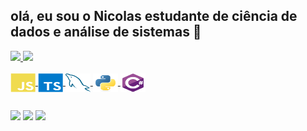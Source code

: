 ## olá, eu sou o Nicolas estudante de ciência de dados e análise de sistemas 🦈

<div>
<a href="https://github.com/prkzio">
<img align="center height="180em" src="https://github-readme-stats.vercel.app/api?username=prkzio&show_icons=true&theme=react&include_all_commits=true&layout=compact&count_private=true">
<img align="center height="180em" src="https://github-readme-stats.vercel.app/api/top-langs/?username=prkzio&layout=compact&card_width=16&theme=react"> 
</div>

<div style="display: inline_block"><br>
<img align="center" alt="Nicolas-Js" height="30" width="40" src="https://raw.githubusercontent.com/devicons/devicon/master/icons/javascript/javascript-plain.svg">
<img align="center" alt="Nicolas-Ts" height="30" width="40" src="https://raw.githubusercontent.com/devicons/devicon/master/icons/typescript/typescript-plain.svg">
<img align="center" alt="Rafa-SQL" height="30" width="40" src="https://raw.githubusercontent.com/devicons/devicon/master/icons/mysql/mysql-original.svg">
<img align="center" alt="Nicolas-Python" height="30" width="40" src="https://raw.githubusercontent.com/devicons/devicon/master/icons/python/python-original.svg">
<img align="center" alt="Nicolas-Csharp" height="30" width="40" src="https://raw.githubusercontent.com/devicons/devicon/master/icons/csharp/csharp-original.svg">
</div>

##

<div>
<a href="https://x.com/ssweetina" target="_blank"><img src="https://img.shields.io/badge/Twitter-1DA1F2?style=for-the-badge&logo=x&logoColor=white" target="_blank"></a> 
<a href = "mailto:nicolasdelucca.work@gmail.com"><img src="https://img.shields.io/badge/-Gmail-%23333?style=for-the-badge&logo=gmail&logoColor=white" target="_blank"></a>
<a href="https://www.linkedin.com/in/nicolas-de-lucca" target="_blank"><img src="https://img.shields.io/badge/-LinkedIn-%230077B5?style=for-the-badge&logo=linkedin&logoColor=white" target="_blank"></a> 
</div>

